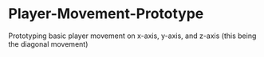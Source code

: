 # Player-Movement-Prototype
Prototyping basic player movement on x-axis, y-axis, and z-axis (this being the diagonal movement)
